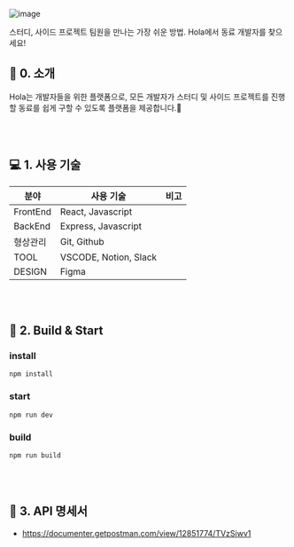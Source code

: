 ![image](https://user-images.githubusercontent.com/44644821/111232584-b64c3f80-862e-11eb-905e-e2942981718f.png)

스터디, 사이드 프로젝트 팀원을 만나는 가장 쉬운 방법. Hola에서 동료 개발자를 찾으세요!
<br>

## 🔖 0. 소개

Hola는 개발자들을 위한 플랫폼으로, 모든 개발자가 스터디 및 사이드 프로젝트를 진행할 동료를 쉽게 구할 수 있도록 플랫폼을 제공합니다.🎉

<br>
<br>

## 💻 1. 사용 기술

| 분야     | 사용 기술             | 비고 |
| -------- | --------------------- | ---- |
| FrontEnd | React, Javascript     |
| BackEnd  | Express, Javascript   |
| 형상관리 | Git, Github           |
| TOOL     | VSCODE, Notion, Slack |
| DESIGN   | Figma                 |

<br>
<br>

## 🔖 2. Build & Start

### install

```
npm install
```

### start

```
npm run dev
```

### build

```
npm run build
```

<br>
<br>

## 🔖 3. API 명세서

- https://documenter.getpostman.com/view/12851774/TVzSiwv1
